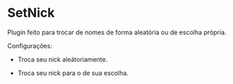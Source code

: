 # SetNick
Plugin feito para trocar de nomes de forma aleatória ou de escolha própria. 

Configurações:

- Troca seu nick aleátoriamente.

- Troca seu nick para o de sua escolha.
